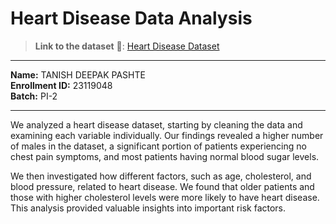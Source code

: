 # Heart Disease Data Analysis

> **Link to the dataset** 🔗: [Heart Disease Dataset](https://www.kaggle.com/datasets/redwankarimsony/heart-disease-data)

---

**Name:** TANISH DEEPAK PASHTE  
**Enrollment ID:** 23119048  
**Batch:** PI-2 

---

We analyzed a heart disease dataset, starting by cleaning the data and examining each variable individually. Our findings revealed a higher number of males in the dataset, a significant portion of patients experiencing no chest pain symptoms, and most patients having normal blood sugar levels. 

We then investigated how different factors, such as age, cholesterol, and blood pressure, related to heart disease. We found that older patients and those with higher cholesterol levels were more likely to have heart disease. This analysis provided valuable insights into important risk factors.
